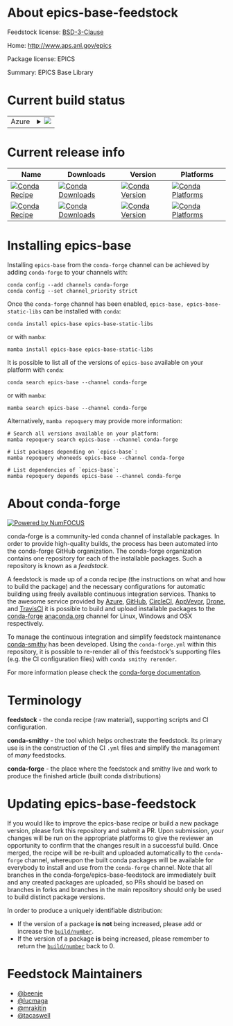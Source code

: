 About epics-base-feedstock
==========================

Feedstock license: [BSD-3-Clause](https://github.com/conda-forge/epics-base-feedstock/blob/main/LICENSE.txt)

Home: http://www.aps.anl.gov/epics

Package license: EPICS

Summary: EPICS Base Library

Current build status
====================


<table>
    
  <tr>
    <td>Azure</td>
    <td>
      <details>
        <summary>
          <a href="https://dev.azure.com/conda-forge/feedstock-builds/_build/latest?definitionId=6856&branchName=main">
            <img src="https://dev.azure.com/conda-forge/feedstock-builds/_apis/build/status/epics-base-feedstock?branchName=main">
          </a>
        </summary>
        <table>
          <thead><tr><th>Variant</th><th>Status</th></tr></thead>
          <tbody><tr>
              <td>linux_64</td>
              <td>
                <a href="https://dev.azure.com/conda-forge/feedstock-builds/_build/latest?definitionId=6856&branchName=main">
                  <img src="https://dev.azure.com/conda-forge/feedstock-builds/_apis/build/status/epics-base-feedstock?branchName=main&jobName=linux&configuration=linux%20linux_64_" alt="variant">
                </a>
              </td>
            </tr><tr>
              <td>osx_64</td>
              <td>
                <a href="https://dev.azure.com/conda-forge/feedstock-builds/_build/latest?definitionId=6856&branchName=main">
                  <img src="https://dev.azure.com/conda-forge/feedstock-builds/_apis/build/status/epics-base-feedstock?branchName=main&jobName=osx&configuration=osx%20osx_64_" alt="variant">
                </a>
              </td>
            </tr><tr>
              <td>osx_arm64</td>
              <td>
                <a href="https://dev.azure.com/conda-forge/feedstock-builds/_build/latest?definitionId=6856&branchName=main">
                  <img src="https://dev.azure.com/conda-forge/feedstock-builds/_apis/build/status/epics-base-feedstock?branchName=main&jobName=osx&configuration=osx%20osx_arm64_" alt="variant">
                </a>
              </td>
            </tr><tr>
              <td>win_64</td>
              <td>
                <a href="https://dev.azure.com/conda-forge/feedstock-builds/_build/latest?definitionId=6856&branchName=main">
                  <img src="https://dev.azure.com/conda-forge/feedstock-builds/_apis/build/status/epics-base-feedstock?branchName=main&jobName=win&configuration=win%20win_64_" alt="variant">
                </a>
              </td>
            </tr>
          </tbody>
        </table>
      </details>
    </td>
  </tr>
</table>

Current release info
====================

| Name | Downloads | Version | Platforms |
| --- | --- | --- | --- |
| [![Conda Recipe](https://img.shields.io/badge/recipe-epics--base-green.svg)](https://anaconda.org/conda-forge/epics-base) | [![Conda Downloads](https://img.shields.io/conda/dn/conda-forge/epics-base.svg)](https://anaconda.org/conda-forge/epics-base) | [![Conda Version](https://img.shields.io/conda/vn/conda-forge/epics-base.svg)](https://anaconda.org/conda-forge/epics-base) | [![Conda Platforms](https://img.shields.io/conda/pn/conda-forge/epics-base.svg)](https://anaconda.org/conda-forge/epics-base) |
| [![Conda Recipe](https://img.shields.io/badge/recipe-epics--base--static--libs-green.svg)](https://anaconda.org/conda-forge/epics-base-static-libs) | [![Conda Downloads](https://img.shields.io/conda/dn/conda-forge/epics-base-static-libs.svg)](https://anaconda.org/conda-forge/epics-base-static-libs) | [![Conda Version](https://img.shields.io/conda/vn/conda-forge/epics-base-static-libs.svg)](https://anaconda.org/conda-forge/epics-base-static-libs) | [![Conda Platforms](https://img.shields.io/conda/pn/conda-forge/epics-base-static-libs.svg)](https://anaconda.org/conda-forge/epics-base-static-libs) |

Installing epics-base
=====================

Installing `epics-base` from the `conda-forge` channel can be achieved by adding `conda-forge` to your channels with:

```
conda config --add channels conda-forge
conda config --set channel_priority strict
```

Once the `conda-forge` channel has been enabled, `epics-base, epics-base-static-libs` can be installed with `conda`:

```
conda install epics-base epics-base-static-libs
```

or with `mamba`:

```
mamba install epics-base epics-base-static-libs
```

It is possible to list all of the versions of `epics-base` available on your platform with `conda`:

```
conda search epics-base --channel conda-forge
```

or with `mamba`:

```
mamba search epics-base --channel conda-forge
```

Alternatively, `mamba repoquery` may provide more information:

```
# Search all versions available on your platform:
mamba repoquery search epics-base --channel conda-forge

# List packages depending on `epics-base`:
mamba repoquery whoneeds epics-base --channel conda-forge

# List dependencies of `epics-base`:
mamba repoquery depends epics-base --channel conda-forge
```


About conda-forge
=================

[![Powered by
NumFOCUS](https://img.shields.io/badge/powered%20by-NumFOCUS-orange.svg?style=flat&colorA=E1523D&colorB=007D8A)](https://numfocus.org)

conda-forge is a community-led conda channel of installable packages.
In order to provide high-quality builds, the process has been automated into the
conda-forge GitHub organization. The conda-forge organization contains one repository
for each of the installable packages. Such a repository is known as a *feedstock*.

A feedstock is made up of a conda recipe (the instructions on what and how to build
the package) and the necessary configurations for automatic building using freely
available continuous integration services. Thanks to the awesome service provided by
[Azure](https://azure.microsoft.com/en-us/services/devops/), [GitHub](https://github.com/),
[CircleCI](https://circleci.com/), [AppVeyor](https://www.appveyor.com/),
[Drone](https://cloud.drone.io/welcome), and [TravisCI](https://travis-ci.com/)
it is possible to build and upload installable packages to the
[conda-forge](https://anaconda.org/conda-forge) [anaconda.org](https://anaconda.org/)
channel for Linux, Windows and OSX respectively.

To manage the continuous integration and simplify feedstock maintenance
[conda-smithy](https://github.com/conda-forge/conda-smithy) has been developed.
Using the ``conda-forge.yml`` within this repository, it is possible to re-render all of
this feedstock's supporting files (e.g. the CI configuration files) with ``conda smithy rerender``.

For more information please check the [conda-forge documentation](https://conda-forge.org/docs/).

Terminology
===========

**feedstock** - the conda recipe (raw material), supporting scripts and CI configuration.

**conda-smithy** - the tool which helps orchestrate the feedstock.
                   Its primary use is in the construction of the CI ``.yml`` files
                   and simplify the management of *many* feedstocks.

**conda-forge** - the place where the feedstock and smithy live and work to
                  produce the finished article (built conda distributions)


Updating epics-base-feedstock
=============================

If you would like to improve the epics-base recipe or build a new
package version, please fork this repository and submit a PR. Upon submission,
your changes will be run on the appropriate platforms to give the reviewer an
opportunity to confirm that the changes result in a successful build. Once
merged, the recipe will be re-built and uploaded automatically to the
`conda-forge` channel, whereupon the built conda packages will be available for
everybody to install and use from the `conda-forge` channel.
Note that all branches in the conda-forge/epics-base-feedstock are
immediately built and any created packages are uploaded, so PRs should be based
on branches in forks and branches in the main repository should only be used to
build distinct package versions.

In order to produce a uniquely identifiable distribution:
 * If the version of a package **is not** being increased, please add or increase
   the [``build/number``](https://docs.conda.io/projects/conda-build/en/latest/resources/define-metadata.html#build-number-and-string).
 * If the version of a package **is** being increased, please remember to return
   the [``build/number``](https://docs.conda.io/projects/conda-build/en/latest/resources/define-metadata.html#build-number-and-string)
   back to 0.

Feedstock Maintainers
=====================

* [@beenje](https://github.com/beenje/)
* [@lucmaga](https://github.com/lucmaga/)
* [@mrakitin](https://github.com/mrakitin/)
* [@tacaswell](https://github.com/tacaswell/)

